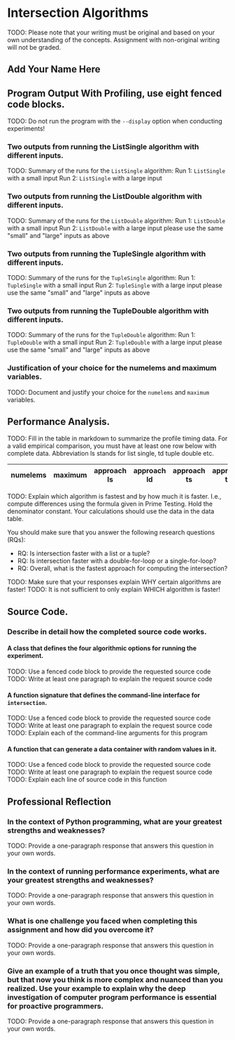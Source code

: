 # Intersection Algorithms

TODO: Please note that your writing must be original and based on your
own understanding of the concepts. Assignment with non-original writing
will not be graded.

## Add Your Name Here

## Program Output With Profiling, use eight fenced code blocks.

TODO: Do not run the program with the `--display` option when conducting
experiments!

### Two outputs from running the ListSingle algorithm with different inputs.

TODO: Summary of the runs for the `ListSingle` algorithm:
Run 1: `ListSingle` with a small input
Run 2: `ListSingle` with a large input

### Two outputs from running the ListDouble algorithm with different inputs.

TODO: Summary of the runs for the `ListDouble` algorithm:
Run 1: `ListDouble` with a small input
Run 2: `ListDouble` with a large input
please use the same "small" and "large" inputs as above

### Two outputs from running the TupleSingle algorithm with different inputs.

TODO: Summary of the runs for the `TupleSingle` algorithm:
Run 1: `TupleSingle` with a small input
Run 2: `TupleSingle` with a large input
please use the same "small" and "large" inputs as above

### Two outputs from running the TupleDouble algorithm with different inputs.

TODO: Summary of the runs for the `TupleDouble` algorithm:
Run 1: `TupleDouble` with a small input
Run 2: `TupleDouble` with a large input
please use the same "small" and "large" inputs as above

### Justification of your choice for the numelems and maximum variables.

TODO: Document and justify your choice for the `numelems` and `maximum` variables.

## Performance Analysis.

TODO: Fill in the table in markdown to summarize the profile timing data.
For a valid empirical comparison, you must have at least one row below with
complete data. Abbreviation ls stands for list single, td tuple double etc.

| numelems | maximum | approach ls | approach ld | approach ts | approach td |
|----------|---------|-------------|-------------|-------------|-------------|

TODO: Explain which algorithm is fastest and by how much it is faster. I.e.,
compute differences using the formula given in Prime Testing. Hold the denominator
constant. Your calculations should use the data in the data table.

You should make sure that you answer the following research questions (RQs):

- RQ: Is intersection faster with a list or a tuple?
- RQ: Is intersection faster with a double-for-loop or a single-for-loop?
- RQ: Overall, what is the fastest approach for computing the intersection?

TODO: Make sure that your responses explain WHY certain algorithms are faster!
TODO: It is not sufficient to only explain WHICH algorithm is faster!

## Source Code.

### Describe in detail how the completed source code works.

#### A class that defines the four algorithmic options for running the experiment.

TODO: Use a fenced code block to provide the requested source code
TODO: Write at least one paragraph to explain the request source code

#### A function signature that defines the command-line interface for `intersection`.

TODO: Use a fenced code block to provide the requested source code
TODO: Write at least one paragraph to explain the request source code
TODO: Explain each of the command-line arguments for this program

#### A function that can generate a data container with random values in it.

TODO: Use a fenced code block to provide the requested source code
TODO: Write at least one paragraph to explain the request source code
TODO: Explain each line of source code in this function

## Professional Reflection

### In the context of Python programming, what are your greatest strengths and weaknesses?

TODO: Provide a one-paragraph response that answers this question in your own words.

### In the context of running performance experiments, what are your greatest strengths and weaknesses?

TODO: Provide a one-paragraph response that answers this question in your own words.

### What is one challenge you faced when completing this assignment and how did you overcome it?

TODO: Provide a one-paragraph response that answers this question in your own words.

### Give an example of a truth that you once thought was simple, but that now you think is more complex and nuanced than you realized. Use your example to explain why the deep investigation of computer program performance is essential for proactive programmers.

TODO: Provide a one-paragraph response that answers this question in your own words.
